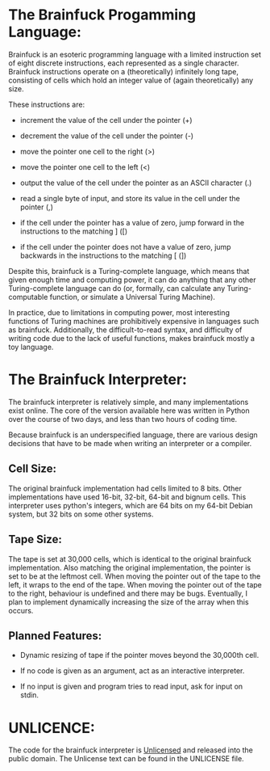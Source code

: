 # The Brainfuck Progamming Language:

Brainfuck is an esoteric programming language with a limited
instruction set of eight discrete instructions, each represented as a
single character.  Brainfuck instructions operate on a (theoretically)
infinitely long tape, consisting of cells which hold an integer value
of (again theoretically) any size.

These instructions are:

* increment the value of the cell under the pointer (+)

* decrement the value of the cell under the pointer (-)

* move the pointer one cell to the right (>)

* move the pointer one cell to the left (<)

* output the value of the cell under the pointer as an ASCII character
  (.)

* read a single byte of input, and store its value in the cell under
  the pointer (,)

* if the cell under the pointer has a value of zero, jump forward in
  the instructions to the matching ] ([)

* if the cell under the pointer does not have a value of zero, jump
  backwards in the instructions to the matching [ (])

Despite this, brainfuck is a Turing-complete language, which means that given
enough time and computing power, it can do anything that any other
Turing-complete language can do (or, formally, can calculate any
Turing-computable function, or simulate a Universal Turing Machine).

In practice, due to limitations in computing power, most interesting
functions of Turing machines are prohibitively expensive in languages
such as brainfuck.  Additionally, the difficult-to-read syntax, and
difficulty of writing code due to the lack of useful functions, makes
brainfuck mostly a toy language.

# The Brainfuck Interpreter:

The brainfuck interpreter is relatively simple, and many
implementations exist online.  The core of the version available here
was written in Python over the course of two days, and less than two
hours of coding time.

Because brainfuck is an underspecified language, there are various
design decisions that have to be made when writing an interpreter or a
compiler.

## Cell Size:

The original brainfuck implementation had cells limited to 8 bits.
Other implementations have used 16-bit, 32-bit, 64-bit and bignum
cells.  This interpreter uses python's integers, which are 64 bits on
my 64-bit Debian system, but 32 bits on some other systems.

## Tape Size:

The tape is set at 30,000 cells, which is identical to the original
brainfuck implementation.  Also matching the original implementation,
the pointer is set to be at the leftmost cell.  When moving the
pointer out of the tape to the left, it wraps to the end of the tape.
When moving the pointer out of the tape to the right, behaviour is
undefined and there may be bugs.  Eventually, I plan to implement
dynamically increasing the size of the array when this occurs.

## Planned Features:

* Dynamic resizing of tape if the pointer moves beyond the 30,000th
  cell.

* If no code is given as an argument, act as an interactive
  interpreter.

* If no input is given and program tries to read input, ask for input
  on stdin.

# UNLICENCE:

The code for the brainfuck interpreter is [Unlicensed](unlicense.org)
and released into the public domain.  The Unlicense text can be found
in the UNLICENSE file.
